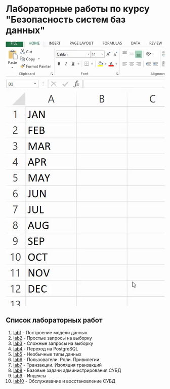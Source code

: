 # Лабораторные работы по курсу "Безопасность систем баз данных"

![excel](assets/excel.gif)

## Список лабораторных работ

1. [lab1](lab1) - Построение модели данных
2. [lab2](lab2) - Простые запросы на выборку
3. [lab3](lab3) - Сложные запросы на выборку
4. [lab4](lab4) - Переход на PostgreSQL
5. [lab5](lab5) - Необычные типы данных
6. [lab6](lab6) - Пользователи. Роли. Привилегии
7. [lab7](lab7) - Транзакции. Изоляция транзакций
8. [lab8](lab8) - Базовые задачи администрирования СУБД
9. [lab9](lab9) - Индексы
10. [lab10](lab10) - Обслуживание и восстановление СУБД
